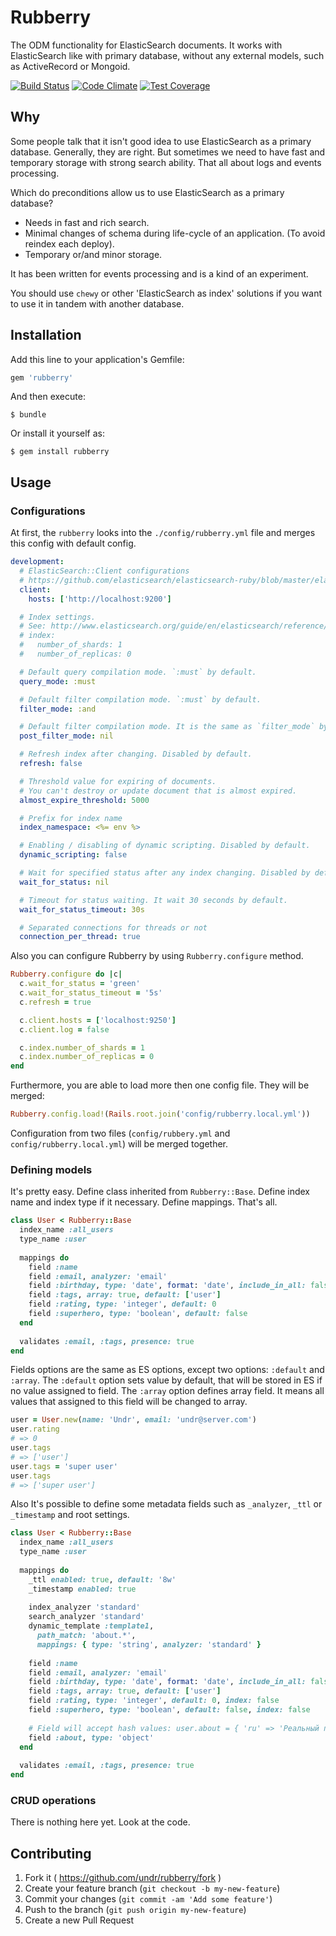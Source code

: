 # Rubberry

The ODM functionality for ElasticSearch documents. It works with ElasticSearch like with primary database, without any external models, such as ActiveRecord or Mongoid.

[![Build Status](https://travis-ci.org/undr/rubberry.svg?branch=master)](https://travis-ci.org/undr/rubberry)
[![Code Climate](https://codeclimate.com/github/undr/rubberry/badges/gpa.svg)](https://codeclimate.com/github/undr/rubberry)
[![Test Coverage](https://codeclimate.com/github/undr/rubberry/badges/coverage.svg)](https://codeclimate.com/github/undr/rubberry)

## Why

Some people talk that it isn't good idea to use ElasticSearch as a primary database. Generally, they are right. But sometimes we need to have fast and temporary storage with strong search ability. That all about logs and events processing. 

Which do preconditions allow us to use ElasticSearch as a primary database?

- Needs in fast and rich search.
- Minimal changes of schema during life-cycle of an application. (To avoid reindex each deploy).
- Temporary or/and minor storage.

It has been written for events processing and is a kind of an experiment. 

You should use `chewy` or other 'ElasticSearch as index' solutions if you want to use it in tandem with another database.


## Installation

Add this line to your application's Gemfile:

```ruby
gem 'rubberry'
```

And then execute:

```
$ bundle
```

Or install it yourself as:

```
$ gem install rubberry
```

## Usage

### Configurations

At first, the `rubberry` looks into the `./config/rubberry.yml` file and merges this config with default config.

```yaml
development:
  # ElasticSearch::Client configurations
  # https://github.com/elasticsearch/elasticsearch-ruby/blob/master/elasticsearch-transport/lib/elasticsearch/transport/client.rb
  client:
    hosts: ['http://localhost:9200']

  # Index settings.
  # See: http://www.elasticsearch.org/guide/en/elasticsearch/reference/1.4//indices-update-settings.html
  # index:
  #   number_of_shards: 1
  #   number_of_replicas: 0

  # Default query compilation mode. `:must` by default.
  query_mode: :must

  # Default filter compilation mode. `:must` by default.
  filter_mode: :and

  # Default filter compilation mode. It is the same as `filter_mode` by default.
  post_filter_mode: nil

  # Refresh index after changing. Disabled by default.
  refresh: false

  # Threshold value for expiring of documents.
  # You can't destroy or update document that is almost expired.
  almost_expire_threshold: 5000

  # Prefix for index name
  index_namespace: <%= env %>

  # Enabling / disabling of dynamic scripting. Disabled by default.
  dynamic_scripting: false

  # Wait for specified status after any index changing. Disabled by default.
  wait_for_status: nil

  # Timeout for status waiting. It wait 30 seconds by default.
  wait_for_status_timeout: 30s

  # Separated connections for threads or not
  connection_per_thread: true
```

Also you can configure Rubberry by using `Rubberry.configure` method.

```ruby
Rubberry.configure do |c|
  c.wait_for_status = 'green'
  c.wait_for_status_timeout = '5s'
  c.refresh = true

  c.client.hosts = ['localhost:9250']
  c.client.log = false

  c.index.number_of_shards = 1
  c.index.number_of_replicas = 0
end
```

Furthermore, you are able to load more then one config file. They will be merged:

```ruby
Rubberry.config.load!(Rails.root.join('config/rubberry.local.yml'))
```

Configuration from two files (`config/rubbery.yml` and `config/rubberry.local.yml`) will be merged together.

### Defining models

It's pretty easy. Define class inherited from `Rubberry::Base`. Define index name and index type if it necessary. Define mappings. That's all.

```ruby
class User < Rubberry::Base
  index_name :all_users
  type_name :user
  
  mappings do
    field :name
    field :email, analyzer: 'email'
    field :birthday, type: 'date', format: 'date', include_in_all: false
    field :tags, array: true, default: ['user']
    field :rating, type: 'integer', default: 0
    field :superhero, type: 'boolean', default: false
  end
  
  validates :email, :tags, presence: true
end
```

Fields options are the same as ES options, except two options: `:default` and `:array`. The `:default` option sets value by default, that will be stored in ES if no value assigned to field. The `:array` option defines array field. It means all values that assigned to this field will be changed to array.

```ruby
user = User.new(name: 'Undr', email: 'undr@server.com')
user.rating
# => 0
user.tags
# => ['user']
user.tags = 'super user'
user.tags
# => ['super user']
```

Also It's possible to define some metadata fields such as `_analyzer`, `_ttl` or `_timestamp` and root settings.
 
```ruby
class User < Rubberry::Base
  index_name :all_users
  type_name :user
  
  mappings do
    _ttl enabled: true, default: '8w'
    _timestamp enabled: true
    
    index_analyzer 'standard'
    search_analyzer 'standard'
    dynamic_template :template1,
      path_match: 'about.*',
      mappings: { type: 'string', analyzer: 'standard' }
    
    field :name
    field :email, analyzer: 'email'
    field :birthday, type: 'date', format: 'date', include_in_all: false
    field :tags, array: true, default: ['user']
    field :rating, type: 'integer', default: 0, index: false
    field :superhero, type: 'boolean', default: false, index: false
    
    # Field will accept hash values: user.about = { 'ru' => 'Реальный пацан', 'en' => 'Cool guy' }
    field :about, type: 'object' 
  end
  
  validates :email, :tags, presence: true
end
```
### CRUD operations

There is nothing here yet. Look at the code.

## Contributing

1. Fork it ( https://github.com/undr/rubberry/fork )
2. Create your feature branch (`git checkout -b my-new-feature`)
3. Commit your changes (`git commit -am 'Add some feature'`)
4. Push to the branch (`git push origin my-new-feature`)
5. Create a new Pull Request
